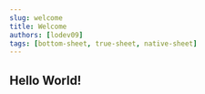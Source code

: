 ```yaml
---
slug: welcome
title: Welcome
authors: [lodev09]
tags: [bottom-sheet, true-sheet, native-sheet]
---
```


## Hello World!
